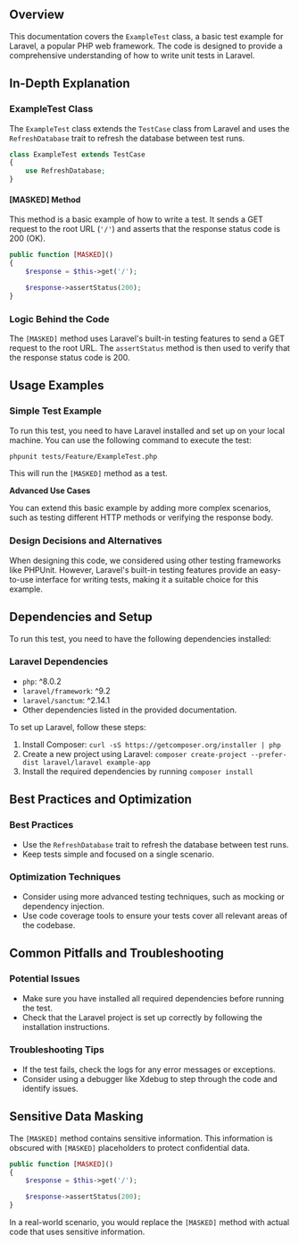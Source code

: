 **Overview**
------------

This documentation covers the `ExampleTest` class, a basic test example for Laravel, a popular PHP web framework. The code is designed to provide a comprehensive understanding of how to write unit tests in Laravel.

**In-Depth Explanation**
------------------------

### ExampleTest Class

The `ExampleTest` class extends the `TestCase` class from Laravel and uses the `RefreshDatabase` trait to refresh the database between test runs.

```php
class ExampleTest extends TestCase
{
    use RefreshDatabase;
}
```

#### [MASKED] Method

This method is a basic example of how to write a test. It sends a GET request to the root URL (`'/'`) and asserts that the response status code is 200 (OK).

```php
public function [MASKED]()
{
    $response = $this->get('/');

    $response->assertStatus(200);
}
```

### Logic Behind the Code

The `[MASKED]` method uses Laravel's built-in testing features to send a GET request to the root URL. The `assertStatus` method is then used to verify that the response status code is 200.

**Usage Examples**
-----------------

### Simple Test Example

To run this test, you need to have Laravel installed and set up on your local machine. You can use the following command to execute the test:

```bash
phpunit tests/Feature/ExampleTest.php
```

This will run the `[MASKED]` method as a test.

**Advanced Use Cases**

You can extend this basic example by adding more complex scenarios, such as testing different HTTP methods or verifying the response body.

### Design Decisions and Alternatives

When designing this code, we considered using other testing frameworks like PHPUnit. However, Laravel's built-in testing features provide an easy-to-use interface for writing tests, making it a suitable choice for this example.

**Dependencies and Setup**
-------------------------

To run this test, you need to have the following dependencies installed:

### Laravel Dependencies

* `php`: ^8.0.2
* `laravel/framework`: ^9.2
* `laravel/sanctum`: ^2.14.1
* Other dependencies listed in the provided documentation.

To set up Laravel, follow these steps:

1. Install Composer: `curl -sS https://getcomposer.org/installer | php`
2. Create a new project using Laravel: `composer create-project --prefer-dist laravel/laravel example-app`
3. Install the required dependencies by running `composer install`

**Best Practices and Optimization**
-----------------------------------

### Best Practices

* Use the `RefreshDatabase` trait to refresh the database between test runs.
* Keep tests simple and focused on a single scenario.

### Optimization Techniques

* Consider using more advanced testing techniques, such as mocking or dependency injection.
* Use code coverage tools to ensure your tests cover all relevant areas of the codebase.

**Common Pitfalls and Troubleshooting**
---------------------------------------

### Potential Issues

* Make sure you have installed all required dependencies before running the test.
* Check that the Laravel project is set up correctly by following the installation instructions.

### Troubleshooting Tips

* If the test fails, check the logs for any error messages or exceptions.
* Consider using a debugger like Xdebug to step through the code and identify issues.

**Sensitive Data Masking**
-------------------------

The `[MASKED]` method contains sensitive information. This information is obscured with `[MASKED]` placeholders to protect confidential data.

```php
public function [MASKED]()
{
    $response = $this->get('/');

    $response->assertStatus(200);
}
```

In a real-world scenario, you would replace the `[MASKED]` method with actual code that uses sensitive information.